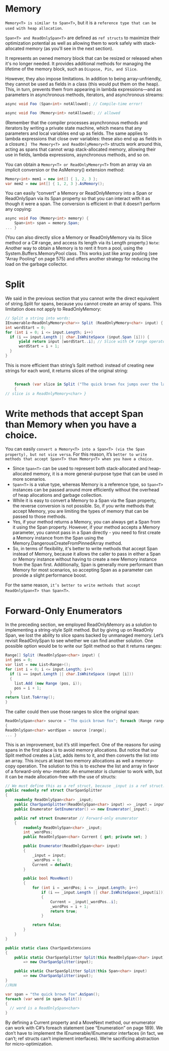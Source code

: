 # Memory
`Memory<T> is similar to Span<T>`, but it is a `reference type that can be used with heap allocation`. 

`Span<T> and ReadOnlySpan<T>` are defined as `ref structs` to maximize their optimization potential as well as allowing them to work safely with stack-allocated memory (as you’ll see in the next section). 

It represents an owned memory block that can be resized or released when it's no longer needed. It provides additional methods for managing the lifetime of the memory block, such as `Dispose, Pin, and Slice`.

However, they also impose limitations. In addition to being array-unfriendly, they cannot be used as fields in a class (this would put them on the heap). This, in turn, prevents them from appearing in lambda expressions—and as parameters in asynchronous methods, iterators, and asynchronous streams:

```c#
async void Foo (Span<int> notAllowed); // Compile-time error!

async void Foo (Memory<int> notAllowed); // allowed
```

(Remember that the compiler processes asynchronous methods and iterators by writing a private state machine, which means that any parameters and local variables end up as fields. The same applies to lambda expressions that close over variables: these also end up as fields in a closure.)
`
The Memory<T> and ReadOnlyMemory<T>` structs work around this, acting as spans that cannot wrap stack-allocated memory, allowing their use in fields, lambda expressions, asynchronous methods, and so on.

You can obtain a `Memory<T> or ReadOnlyMemory<T>` from an array via an implicit conversion or the AsMemory() extension method:
```c#
Memory<int> mem1 = new int[] { 1, 2, 3 };
var mem2 = new int[] { 1, 2, 3 }.AsMemory();
```

You can easily “convert” a Memory<T> or ReadOnlyMemory<T> into a Span<T> or ReadOnlySpan<T> via its Span property so that you can interact with it as though it were a span. The conversion is efficient in that it doesn’t perform any copying:
```c#
async void Foo (Memory<int> memory) {
    Span<int> span = memory.Span;
... }
```
(You can also directly slice a Memory<T> or ReadOnlyMemory<T> via its Slice method or a C# range, and access its length via its Length property.)
`Note`: Another way to obtain a Memory<T> is to rent it from a pool, using the System.Buffers.MemoryPool<T> class. This works just like array pooling (see “Array Pooling” on page 575) and offers another strategy for reducing the load on the garbage collector.


# Split

We said in the previous section that you cannot write the direct equivalent of string.Split for spans, because you cannot create an array of spans. This limitation does not apply to ReadOnlyMemory<char>:
```c#
// Split a string into words:
IEnumerable<ReadOnlyMemory<char>> Split (ReadOnlyMemory<char> input) {
int wordStart = 0;
for (int i = 0; i <= input.Length; i++)
  if (i == input.Length || char.IsWhiteSpace (input.Span [i])) {
      yield return input [wordStart..i]; // Slice with C# range operator
      wordStart = i + 1;
  }
}
```
This is more efficient than string’s Split method: instead of creating new strings for each word, it returns slices of the original string:
```c#

    foreach (var slice in Split ("The quick brown fox jumps over the lazy dog"))
    {
// slice is a ReadOnlyMemory<char> }
```

# Write methods that accept Span<T> than Memory<T> when you have a choice.
You can easily `convert a Memory<T> into a Span<T> (via the Span property), but not vice versa`. For this reason, it’s `better to write methods that accept Span<T> than Memory<T> when you have a choice.`
  - Since `Span<T>` can be used to represent both stack-allocated and heap-allocated memory, it is a more general-purpose type that can be used in more scenarios.
-  `Span<T>` is a value type, whereas Memory<T> is a reference type, so `Span<T>` instances can be passed around more efficiently without the overhead of heap allocations and garbage collection.
-  While it is easy to convert a Memory<T> to a Span<T> via the Span property, the reverse conversion is not possible. So, if you write methods that accept Memory<T>, you are limiting the types of memory that can be passed to those methods.
  -  Yes, if your method returns a Memory<T>, you can always get a Span<T> from it using the Span property. However, if your method accepts a Memory<T> parameter, you cannot pass in a Span<T> directly - you need to first create a Memory<T> instance from the Span<T> using the Memory<T>.DangerousCreateFromPinnedArray method.
  - So, in terms of flexibility, it's better to write methods that accept Span<T> instead of Memory<T>, because it allows the caller to pass in either a Span<T> or Memory<T> instance without having to create a new Memory<T> instance from the Span<T> first. Additionally, Span<T> is generally more performant than Memory<T> for most scenarios, so accepting Span<T> as a parameter can provide a slight performance boost.

For the same reason, `it’s better to write methods that accept ReadOnlySpan<T> than Span<T>`.

# Forward-Only Enumerators
In the preceding section, we employed ReadOnlyMemory<char> as a solution to implementing a string-style Split method. But by giving up on ReadOnly Span<char>, we lost the ability to slice spans backed by unmanaged memory. Let’s revisit ReadOnlySpan<char> to see whether we can find another solution.
One possible option would be to write our Split method so that it returns ranges:
```c#
Range[] Split (ReadOnlySpan<char> input) {
int pos = 0;
var list = new List<Range>();
for (int i = 0; i <= input.Length; i++)
  if (i == input.Length || char.IsWhiteSpace (input [i]))
  {
    list.Add (new Range (pos, i));
    pos = i + 1;
  }
return list.ToArray();
}
```
The caller could then use those ranges to slice the original span:
```c#
ReadOnlySpan<char> source = "The quick brown fox"; foreach (Range range in Split (source))
{
ReadOnlySpan<char> wordSpan = source [range];
... }
```
This is an improvement, but it’s still imperfect. One of the reasons for using spans in the first place is to avoid memory allocations. But notice that our Split method creates a List<Range>, adds items to it, and then converts the list into an array. This incurs at least two memory allocations as well a memory-copy operation.
The solution to this is to eschew the list and array in favor of a forward-only enu‐ merator. An enumerator is clumsier to work with, but it can be made allocation-free with the use of structs:
```c#
// We must define this as a ref struct, because _input is a ref struct.
public readonly ref struct CharSpanSplitter
{
    readonly ReadOnlySpan<char> _input;
    public CharSpanSplitter(ReadOnlySpan<char> input) => _input = input;
    public Enumerator GetEnumerator() => new Enumerator(_input);

    public ref struct Enumerator // Forward-only enumerator
    {
        readonly ReadOnlySpan<char> _input;
        int _wordPos;
        public ReadOnlySpan<char> Current { get; private set; }

        public Enumerator(ReadOnlySpan<char> input)
        {
            _input = input;
            _wordPos = 0;
            Current = default;
        }

        public bool MoveNext()
        {
            for (int i = _wordPos; i <= _input.Length; i++)
                if (i == _input.Length || char.IsWhiteSpace(_input[i]))
                {
                    Current = _input[_wordPos..i];
                    _wordPos = i + 1;
                    return true;
                }

            return false;
        }
    }
}

public static class CharSpanExtensions
{
    public static CharSpanSplitter Split(this ReadOnlySpan<char> input)
        => new CharSpanSplitter(input);

    public static CharSpanSplitter Split(this Span<char> input)
        => new CharSpanSplitter(input);
}
//RUN

var span = "the quick brown fox".AsSpan();
foreach (var word in span.Split())
{
  // word is a ReadOnlySpan<char>
}
```
By defining a Current property and a MoveNext method, our enumerator can work with C#’s foreach statement (see “Enumeration” on page 189). We don’t have to implement the IEnumerable<T>/IEnumerator<T> interfaces (in fact, we can’t; ref structs can’t implement interfaces). We’re sacrificing abstraction for micro-optimization.